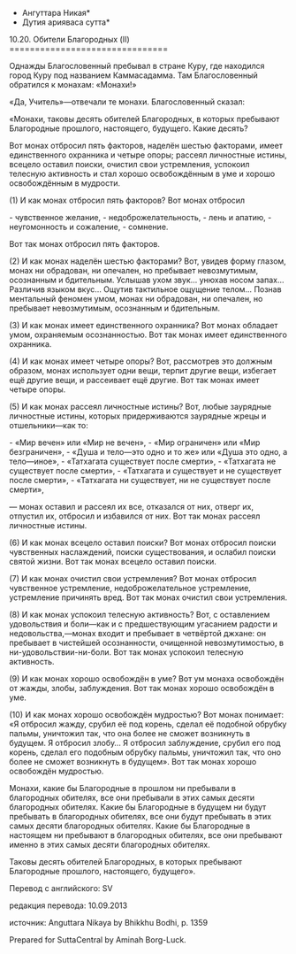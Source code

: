 * Ангуттара Никая*
* Дутия арияваса сутта*

10\.20\. Обители Благородных \(II\)
\=\=\=\=\=\=\=\=\=\=\=\=\=\=\=\=\=\=\=\=\=\=\=\=\=\=\=\=\=\=\=

Однажды Благословенный пребывал в стране Куру, где находился город Куру под названием Каммасадамма\. Там Благословенный обратился к монахам: «Монахи\!»

«Да, Учитель»—отвечали те монахи\. Благословенный сказал:

«Монахи, таковы десять обителей Благородных, в которых пребывают Благородные прошлого, настоящего, будущего\. Какие десять?

Вот монах отбросил пять факторов, наделён шестью факторами, имеет единственного охранника и четыре опоры; рассеял личностные истины, всецело оставил поиски, очистил свои устремления, успокоил телесную активность и стал хорошо освобождённым в уме и хорошо освобождённым в мудрости\.

\(1\) И как монах отбросил пять факторов? Вот монах отбросил

\- чувственное желание,
\- недоброжелательность,
\- лень и апатию,
\- неугомонность и сожаление,
\- сомнение\.

Вот так монах отбросил пять факторов\.

\(2\) И как монах наделён шестью факторами? Вот, увидев форму глазом, монах ни обрадован, ни опечален, но пребывает невозмутимым, осознанным и бдительным\. Услышав ухом звук… унюхав носом запах… Различив языком вкус… Ощутив тактильное ощущение телом… Познав ментальный феномен умом, монах ни обрадован, ни опечален, но пребывает невозмутимым, осознанным и бдительным\.

\(3\) И как монах имеет единственного охранника? Вот монах обладает умом, охраняемым осознанностью\. Вот так монах имеет единственного охранника\.

\(4\) И как монах имеет четыре опоры? Вот, рассмотрев это должным образом, монах использует одни вещи, терпит другие вещи, избегает ещё другие вещи, и рассеивает ещё другие\. Вот так монах имеет четыре опоры\.

\(5\) И как монах рассеял личностные истины? Вот, любые заурядные личностные истины, которых придерживаются заурядные жрецы и отшельники—как то:

\- «Мир вечен» или «Мир не вечен»,
\- «Мир ограничен» или «Мир безграничен»,
\- «Душа и тело—это одно и то же» или «Душа это одно, а тело—иное»,
\- «Татхагата существует после смерти»,
\- «Татхагата не существует после смерти»,
\- «Татхагата и существует и не существует после смерти»,
\- «Татхагата ни существует, ни не существует после смерти»,

— монах оставил и рассеял их все, отказался от них, отверг их, отпустил их, отбросил и избавился от них\. Вот так монах рассеял личностные истины\.

\(6\) И как монах всецело оставил поиски? Вот монах отбросил поиски чувственных наслаждений, поиски существования, и ослабил поиски святой жизни\. Вот так монах всецело оставил поиски\.

\(7\) И как монах очистил свои устремления? Вот монах отбросил чувственное устремление, недоброжелательное устремление, устремление причинять вред\. Вот так монах очистил свои устремления\.

\(8\) И как монах успокоил телесную активность? Вот, с оставлением удовольствия и боли—как и с предшествующим угасанием радости и недовольства,—монах входит и пребывает в четвёртой джхане: он пребывает в чистейшей осознанности, очищенной невозмутимостью, в ни\-удовольствии\-ни\-боли\. Вот так монах успокоил телесную активность\.

\(9\) И как монах хорошо освобождён в уме? Вот ум монаха освобождён от жажды, злобы, заблуждения\. Вот так монах хорошо освобождён в уме\.

\(10\) И как монах хорошо освобождён мудростью? Вот монах понимает: «Я отбросил жажду, срубил её под корень, сделал её подобной обрубку пальмы, уничтожил так, что она более не сможет возникнуть в будущем\. Я отбросил злобу… Я отбросил заблуждение, срубил его под корень, сделал его подобным обрубку пальмы, уничтожил так, что оно более не сможет возникнуть в будущем»\. Вот так монах хорошо освобождён мудростью\.

Монахи, какие бы Благородные в прошлом ни пребывали в благородных обителях, все они пребывали в этих самых десяти благородных обителях\. Какие бы Благородные в будущем ни будут пребывать в благородных обителях, все они будут пребывать в этих самых десяти благородных обителях\. Какие бы Благородные в настоящем ни пребывают в благородных обителях, все они пребывают именно в этих самых десяти благородных обителях\.

Таковы десять обителей Благородных, в которых пребывают Благородные прошлого, настоящего, будущего»\.

Перевод с английского: SV

редакция перевода: 10\.09\.2013

источник: Anguttara Nikaya by Bhikkhu Bodhi, p\. 1359

Prepared for SuttaCentral by Aminah Borg\-Luck\.